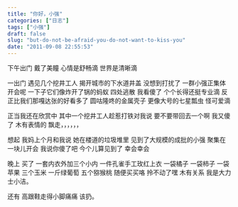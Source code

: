 ```yaml
---
title: "你好，小强"
categories: ["日志"]
tags: ["小强"]
draft: false
slug: "but-do-not-be-afraid-you-do-not-want-to-kiss-you"
date: "2011-09-08 22:55:53"
---
```


下午出门
戴了美瞳
心情是舒畅滴
世界是清晰滴

一出门
遇见几个挖井工人
揭开城市的下水道井盖
没想到打扰了
一群小强正集体开会呢
一下子它们像炸开了锅的蚂蚁
四处逃散
我看傻了
个个长得还挺专业滴
反正比我们那嘎达张的好看多了
圆咕隆咚的金属壳子
更像大号的七星瓢虫
怪可爱滴

正当我还在欣赏中
其中一个挖井工人趁惹打铁对我说
要不要带回去一个啊
我又傻了
木有表情的
飘走，，，，，，

想起
我妈上个月和我说
她在楼道的垃圾堆里
见到了大规模的成批的小强
聚集在一块儿开会
我说你傻了吧
今个儿算见到了
幸会幸会

晚上
买了
一套内衣外加三个小内
一件孔雀手工玫红上衣
一袋橘子
一袋柿子
一袋苹果
三个玉米
一斤绿葡萄
五个猕猴桃
随便买买咯
拎不动了嘿
木有关系
我是大力士小洁。

还有
高跟鞋走得小脚痛痛
该扔。
